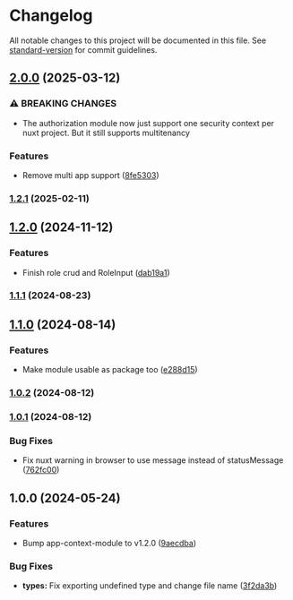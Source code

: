 # Changelog

All notable changes to this project will be documented in this file. See [standard-version](https://github.com/conventional-changelog/standard-version) for commit guidelines.

## [2.0.0](https://github.com/antify/authorization-module/compare/v1.2.1...v2.0.0) (2025-03-12)


### ⚠ BREAKING CHANGES

* The authorization module now just support one security context per nuxt project. But it still supports multitenancy

### Features

* Remove multi app support ([8fe5303](https://github.com/antify/authorization-module/commit/8fe530321765c65709dcedfa3fd48b843bc1cfea))

### [1.2.1](https://github.com/antify/authorization-module/compare/v1.2.0...v1.2.1) (2025-02-11)

## [1.2.0](https://github.com/antify/authorization-module/compare/v1.1.1...v1.2.0) (2024-11-12)


### Features

* Finish role crud and RoleInput ([dab19a1](https://github.com/antify/authorization-module/commit/dab19a1c916c0962bb1bc6fe87686110f58c0b40))

### [1.1.1](https://github.com/antify/authorization-module/compare/v1.1.0...v1.1.1) (2024-08-23)

## [1.1.0](https://github.com/antify/authorization-module/compare/v1.0.2...v1.1.0) (2024-08-14)


### Features

* Make module usable as package too ([e288d15](https://github.com/antify/authorization-module/commit/e288d1511e6941fa498b80f521a78fbb3f679d41))

### [1.0.2](https://github.com/antify/authorization-module/compare/v1.0.1...v1.0.2) (2024-08-12)

### [1.0.1](https://github.com/antify/authorization-module/compare/v1.0.0...v1.0.1) (2024-08-12)


### Bug Fixes

* Fix nuxt warning in browser to use message instead of statusMessage ([762fc00](https://github.com/antify/authorization-module/commit/762fc003d0c3f1fb992af65dbc12816e37306554))

## 1.0.0 (2024-05-24)

### Features

* Bump app-context-module to
  v1.2.0 ([9aecdba](https://github.com/antify/authorization-module/commit/9aecdba5de42c2937c4e135608c8e50473b05f1c))

### Bug Fixes

* **types:** Fix exporting undefined type and change file
  name ([3f2da3b](https://github.com/antify/authorization-module/commit/3f2da3b6301ed41d8afc3848e4c562d949299d8f))
